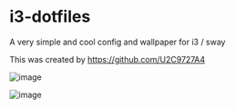 # i3-dotfiles
A very simple and cool config and wallpaper for i3 / sway

This was created by https://github.com/U2C9727A4  

![image](https://github.com/user-attachments/assets/b1c1a527-9d1c-40db-8c7e-d10560bf25b7)

![image](https://github.com/user-attachments/assets/1d3f43d4-a871-478e-ada1-3fd27125261e)

